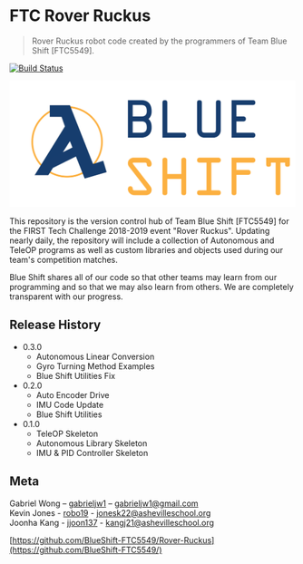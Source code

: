# FTC Rover Ruckus
> Rover Ruckus robot code created by the programmers of Team Blue Shift [FTC5549].

[![Build Status](https://travis-ci.org/BlueShift-FTC5549/Rover-Ruckus.svg?branch=master)](https://travis-ci.org/BlueShift-FTC5549/Rover-Ruckus)

![](BlueShiftLogo.png)

This repository is the version control hub of Team Blue Shift [FTC5549] for the FIRST Tech Challenge 2018-2019 event "Rover Ruckus". Updating nearly daily, the repository will include a collection of Autonomous and TeleOP programs as well as custom libraries and objects used during our team's competition matches.

Blue Shift shares all of our code so that other teams may learn from our programming and so that we may also learn from others. We are completely transparent with our progress.



## Release History

* 0.3.0
    * Autonomous Linear Conversion
    * Gyro Turning Method Examples
    * Blue Shift Utilities Fix
* 0.2.0
    * Auto Encoder Drive
    * IMU Code Update
    * Blue Shift Utilities
* 0.1.0
    * TeleOP Skeleton
    * Autonomous Library Skeleton
    * IMU & PID Controller Skeleton


## Meta

Gabriel Wong – [gabrieljw1](https://github.com/gabrieljw1/) – gabrieljw1@gmail.com <br>
Kevin Jones  - [robo19](https://github.com/robo19/) - jonesk22@ashevilleschool.org <br>
Joonha Kang  - [jjoon137](https://github.com/jjoon137/) - kangj21@ashevilleschool.org <br>

[https://github.com/BlueShift-FTC5549/Rover-Ruckus](https://github.com/BlueShift-FTC5549/)

